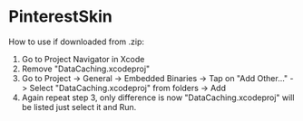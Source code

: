# PinterestSkin

How to use if downloaded from .zip:
1. Go to Project Navigator in Xcode
2. Remove "DataCaching.xcodeproj"
3. Go to Project -> General -> Embedded Binaries -> Tap on "Add Other..." -> Select "DataCaching.xcodeproj" from folders -> Add
4. Again repeat step 3, only difference is now "DataCaching.xcodeproj" will be listed just select it and Run.
